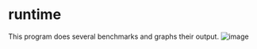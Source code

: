 # runtime
This program does several benchmarks and graphs their output.
![image](https://user-images.githubusercontent.com/90871823/161472673-16c621e0-7f8e-489f-ae46-c86e0c596487.png)

